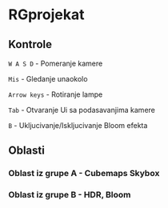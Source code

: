 # RGprojekat

## Kontrole

`W A S D` - Pomeranje kamere

`Mis` - Gledanje unaokolo

`Arrow keys` - Rotiranje lampe

`Tab` - Otvaranje Ui sa podasavanjima kamere

`B` - Ukljucivanje/Iskljucivanje Bloom efekta

## Oblasti

### Oblast iz grupe A - Cubemaps Skybox

### Oblast iz grupe B - HDR, Bloom
